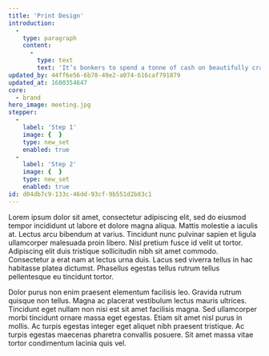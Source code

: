 ```yaml
---
title: 'Print Design'
introduction:
  -
    type: paragraph
    content:
      -
        type: text
        text: 'It’s bonkers to spend a tonne of cash on beautifully crafted marketing, only to find out it looks exactly the same as your competitors. That’s why we always look at your problem from a new angle, so we can give you that little something you didn’t realise you needed.'
updated_by: 44ff6e56-6b78-49e2-a074-616caf791879
updated_at: 1600354647
core:
  - brand
hero_image: meeting.jpg
stepper:
  -
    label: 'Step 1'
    image: {  }
    type: new_set
    enabled: true
  -
    label: 'Step 2'
    image: {  }
    type: new_set
    enabled: true
id: d04db7c9-133c-46dd-93cf-9b551d2b83c1
---
```

Lorem ipsum dolor sit amet, consectetur adipiscing elit, sed do eiusmod tempor incididunt ut labore et dolore magna aliqua. Mattis molestie a iaculis at. Lectus arcu bibendum at varius. Tincidunt nunc pulvinar sapien et ligula ullamcorper malesuada proin libero. Nisl pretium fusce id velit ut tortor. Adipiscing elit duis tristique sollicitudin nibh sit amet commodo. Consectetur a erat nam at lectus urna duis. Lacus sed viverra tellus in hac habitasse platea dictumst. Phasellus egestas tellus rutrum tellus pellentesque eu tincidunt tortor. 





Dolor purus non enim praesent elementum facilisis leo. Gravida rutrum quisque non tellus. Magna ac placerat vestibulum lectus mauris ultrices. Tincidunt eget nullam non nisi est sit amet facilisis magna. Sed ullamcorper morbi tincidunt ornare massa eget egestas. Etiam sit amet nisl purus in mollis. Ac turpis egestas integer eget aliquet nibh praesent tristique. Ac turpis egestas maecenas pharetra convallis posuere. Sit amet massa vitae tortor condimentum lacinia quis vel.